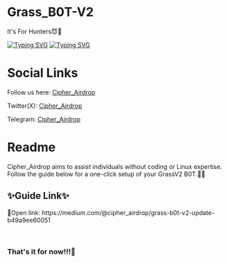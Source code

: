 # Grass_B0T-V2
It's For Hunters😈👿

[![Typing SVG](https://readme-typing-svg.demolab.com/?lines=Grass+V2+B0T+)](https://git.io/typing-svg)
[![Typing SVG](https://readme-typing-svg.demolab.com/?lines=By+Cipher_Airdrop)](https://git.io/typing-svg)

<h1>Social Links</h1>

Follow us here: [Cipher_Airdrop](https://linktr.ee/cadrop)

Twitter(X): [Cipher_Airdrop](https://x.com/cipher_airdrop)

Telegram: [Cipher_Airdrop](https://t.me/+tFmYJSANTD81MzE1)


<h1>Readme</h1>
Cipher_Airdrop aims to assist individuals without coding or Linux expertise. Follow the guide below for a one-click setup of your GrassV2 B0T.👏😒

<h2>✨Guide Link✨</h2>
<p>🔷Open link: https://medium.com/@cipher_airdrop/grass-b0t-v2-update-b49a9ee60051 </p><br>

<h3>That's it for now!!!👿</h3>

